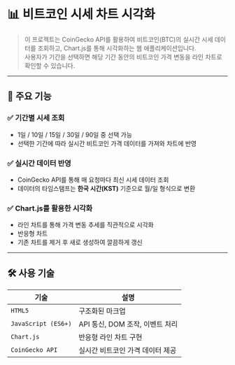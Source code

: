 # 📊 비트코인 시세 차트 시각화

> 이 프로젝트는 CoinGecko API를 활용하여 비트코인(BTC)의 실시간 시세 데이터를 조회하고, Chart.js를 통해 시각화하는 웹 애플리케이션입니다.  
> 사용자가 기간을 선택하면 해당 기간 동안의 비트코인 가격 변동을 라인 차트로 확인할 수 있습니다.

---


## 📌 주요 기능

### ✅ 기간별 시세 조회
- 1일 / 10일 / 15일 / 30일 / 90일 중 선택 가능
- 선택한 기간에 따라 실시간 비트코인 가격 데이터를 가져와 차트에 반영

### ✅ 실시간 데이터 반영
- CoinGecko API를 통해 매 요청마다 최신 시세 데이터 조회
- 데이터의 타임스탬프는 **한국 시간(KST)** 기준으로 월/일 형식으로 변환

### ✅ Chart.js를 활용한 시각화
- 라인 차트를 통해 가격 변동 추세를 직관적으로 시각화
- 반응형 차트
- 기존 차트를 제거 후 새로 생성하여 깔끔하게 갱신

---

## 🛠️ 사용 기술

| 기술        | 설명                                      |
|-------------|-------------------------------------------|
| `HTML5`     | 구조화된 마크업                           |
| `JavaScript (ES6+)` | API 통신, DOM 조작, 이벤트 처리   |
| `Chart.js`  | 반응형 라인 차트 구현                     |
| `CoinGecko API` | 실시간 비트코인 가격 데이터 제공      |

